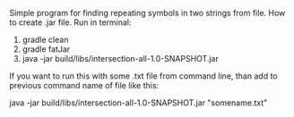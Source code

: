 Simple program for finding repeating symbols in two strings from file.
How to create .jar file. Run in terminal:

1. gradle clean
2. gradle fatJar
3. java -jar build/libs/intersection-all-1.0-SNAPSHOT.jar


If you want to run this with some .txt file from command line, than add to previous command name of file like this:

java -jar build/libs/intersection-all-1.0-SNAPSHOT.jar "somename.txt"
